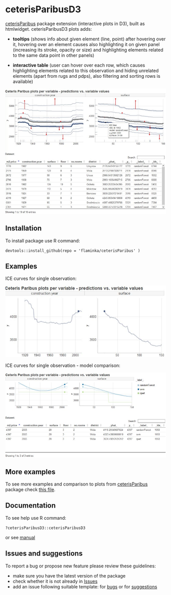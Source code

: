 # ceterisParibusD3

[ceterisParibus]( https://github.com/pbiecek/ceterisParibus) package extension (interactive plots in D3), built as htmlwidget. ceterisParibusD3 plots adds:

- **tooltips** (shows info about given element (line, point) after hovering over it, hovering over an element causes also highlighting it on given panel (increasing its stroke, opacity or size) and highlighting elements related to the same data point in other panels)

- **interactive table** (user can hover over each row, which causes highlighting elements related to this observation and hiding unrelated elements (apart from rugs and pdps), also filtering and sorting rows is available)

<center><img width="600" src="images/interactivity.jpg"></center>


## Installation

To install package use R command:

```
devtools::install_github(repo = 'flaminka/ceterisParibus' )
```

## Examples

ICE curves for single observation:

<center><img width="600" src="images/individual_plot.jpg"></center>

ICE curves for single observation - model comparison:

<center><img width="600" src="images/mutlimodel_plot.jpg"></center>

## More examples

To see more examples and comparison to plots from [ceterisParibus]( https://github.com/pbiecek/ceterisParibus) package check [this file](inst/htmlwidgets/examples/more_examples.html).


## Documentation

To see help use R command:

```
?ceterisParibusD3::ceterisParibusD3
```

or see [manual](manual.pdf)


## Issues and suggestions

To report a bug or propose new feature please review these guidelines:

* make sure you have the latest version of the package
* check whether it is not already in [Issues](https://github.com/flaminka/ceterisParibusD3/issues)
* add an issue following suitable template: for [bugs](https://github.com/flaminka/ceterisParibusD3/blob/master/bug_template.md) or for [suggestions](https://github.com/flaminka/ceterisParibusD3/blob/master/suggestion_template.md)

       

